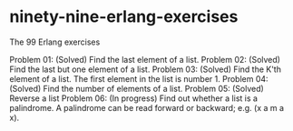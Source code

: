# ninety-nine-erlang-exercises
The 99 Erlang exercises

Problem 01: (Solved) Find the last element of a list.
Problem 02: (Solved) Find the last but one element of a list.
Problem 03: (Solved) Find the K'th element of a list. The first element in the list is number 1.
Problem 04: (Solved) Find the number of elements of a list.
Problem 05: (Solved) Reverse a list
Problem 06: (In progress) Find out whether a list is a palindrome. A palindrome can be read forward or backward; e.g. (x a m a x).